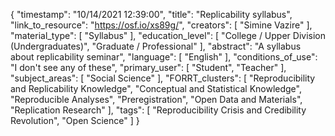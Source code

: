 {
    "timestamp": "10/14/2021 12:39:00",
    "title": "Replicability syllabus",
    "link_to_resource": "https://osf.io/xs89g/",
    "creators": [
        "Simine Vazire"
    ],
    "material_type": [
        "Syllabus"
    ],
    "education_level": [
        "College / Upper Division (Undergraduates)",
        "Graduate / Professional"
    ],
    "abstract": "A syllabus about replicability seminar",
    "language": [
        "English"
    ],
    "conditions_of_use": "I don't see any of these",
    "primary_user": [
        "Student",
        "Teacher"
    ],
    "subject_areas": [
        "Social Science"
    ],
    "FORRT_clusters": [
        "Reproducibility and Replicability Knowledge",
        "Conceptual and Statistical Knowledge",
        "Reproducible Analyses",
        "Preregistration",
        "Open Data and Materials",
        "Replication Research"
    ],
    "tags": [
        "Reproducibility Crisis and Credibility Revolution",
        "Open Science"
    ]
}